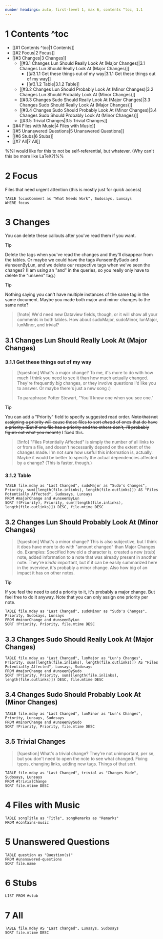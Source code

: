 ```yaml
---
number headings: auto, first-level 1, max 6, contents ^toc, 1.1
---
```


# 1 Contents ^toc

- [[#1 Contents ^toc|1 Contents]]
- [[#2 Focus|2 Focus]]
- [[#3 Changes|3 Changes]]
	- [[#3.1 Changes Lun Should Really Look At (Major Changes)|3.1 Changes Lun Should Really Look At (Major Changes)]]
		- [[#3.1.1 Get these things out of my way|3.1.1 Get these things out of my way]]
		- [[#3.1.2 Table|3.1.2 Table]]
	- [[#3.2 Changes Lun Should Probably Look At (Minor Changes)|3.2 Changes Lun Should Probably Look At (Minor Changes)]]
	- [[#3.3 Changes Sudo Should Really Look At (Major Changes)|3.3 Changes Sudo Should Really Look At (Major Changes)]]
	- [[#3.4 Changes Sudo Should Probably Look At (Minor Changes)|3.4 Changes Sudo Should Probably Look At (Minor Changes)]]
	- [[#3.5 Trivial Changes|3.5 Trivial Changes]]
- [[#4 Files with Music|4 Files with Music]]
- [[#5 Unanswered Questions|5 Unanswered Questions]]
- [[#6 Stubs|6 Stubs]]
- [[#7 All|7 All]]

%%I would like for this to not be self-referential, but whatever. (Why can't this be more like LaTeX?)%%

# 2 Focus
Files that need urgent attention (this is mostly just for quick access)
```dataview
TABLE focusComment as "What Needs Work", Sudosays, Lunsays
WHERE focus
```

# 3 Changes
You can delete these callouts after you've read them if you want.
>[!tip]
>Delete the tags when you've read the changes and they'll disappear from the tables. Or maybe we could have the tags #unseenBySudo and #unseenByLun, and we delete our respective tags when we've seen the changes? (I am using an "and" in the queries, so you really only have to delete the "unseen" tag.)

>[!tip]
>Nothing saying you can't have multiple instances of the same tag in the same document. Maybe you made both major and minor changes to the same note?
>>[!note] We'd need new Dataview fields, though, or it will show all your comments in both tables.
>>How about sudoMajor, sudoMinor, lunMajor,  lunMinor, and trivial?

## 3.1 Changes Lun Should Really Look At (Major Changes)
### 3.1.1 Get these things out of my way
>[!question] What's a major change?
>To me, it's more to do with how much I think you need to see it than how much actually changed. They're frequently *big* changes, or they involve questions I'd like you to answer. Or maybe there's just a new song :)
>
>To paraphrase Potter Stewart, "You'll know one when you see one."

>[!tip]
>You can add a "Priority" field to specify suggested read order. ~~Note that not assigning a priority will cause those files to sort *ahead* of ones that do have a priority. (But if one file has a priority and the others don't, I'll probably figure out what you meant.)~~ I fixed this.

>[!info]
>"Files Potentially Affected" is simply the number of all links to or from a file, and doesn't necessarily depend on the extent of the changes made. I'm not sure how useful this information is, actually. Maybe it would be better to specify the actual dependencies affected by a change? (This is faster, though.)

### 3.1.2 Table
```dataview
TABLE file.mday as "Last Changed", sudoMajor as "Sudo's Changes", Priority, sum([length(file.inlinks), length(file.outlinks)]) AS "Files Potentially Affected", Sudosays, Lunsays
FROM #majorChange and #unseenByLun
SORT !(Priority), Priority, sum([length(file.inlinks), length(file.outlinks)]) DESC, file.mtime DESC
```

## 3.2 Changes Lun Should Probably Look At (Minor Changes)
>[!question] What's a minor change?
>This is also subjective, but I think it does have more to do with "amount changed" than Major Changes do. Examples: Specified how old a character is, created a new (stub) note, added information to a note that was already present in another note. They're *kinda* important, but if it can be easily summarized here in the overview, it's probably a minor change. Also how big of an impact it has on other notes.

>[!tip]
>If you feel the need to add a priority to it, it's probably a major change. But feel free to do it anyway. Note that you can only assign one priority per note.

```dataview
TABLE file.mday as "Last Changed", sudoMinor as "Sudo's Changes", Priority, Sudosays, Lunsays
FROM #minorChange and #unseenByLun 
SORT !Priority, Priority, file.mtime DESC
```

## 3.3 Changes Sudo Should Really Look At (Major Changes)
```dataview
TABLE file.mday as "Last Changed", lunMajor as "Lun's Changes", Priority, sum([length(file.inlinks), length(file.outlinks)]) AS "Files Potentially Affected", Lunsays, Sudosays
FROM #majorChange and #unseenBySudo 
SORT !Priority, Priority, sum([length(file.inlinks), length(file.outlinks)]) DESC, file.mtime DESC
```

## 3.4 Changes Sudo Should Probably Look At (Minor Changes)
```dataview
TABLE file.mday as "Last Changed", lunMinor as "Lun's Changes", Priority, Lunsays, Sudosays
FROM #minorChange and #unseenBySudo 
SORT !Priority, Priority, file.mtime DESC
```

## 3.5 Trivial Changes
>[!question] What's a trivial change?
>They're not unimportant, per se, but you don't need to open the note to see what changed. Fixing typos, changing links, adding new tags. Things of that sort.

```dataview
TABLE file.mday as "Last Changed", trivial as "Changes Made", Sudosays, Lunsays
FROM #trivialChange 
SORT file.mtime DESC
```

# 4 Files with Music
```dataview
TABLE songTitle as "Title", songRemarks as "Remarks"
FROM #contains-music 
```

# 5 Unanswered Questions
```dataview
TABLE question as "Question(s)"
FROM #unanswered-questions
SORT file.name
```

# 6 Stubs
```dataview
LIST FROM #stub 
```
# 7 All
```dataview
TABLE file.mday AS "Last changed", Lunsays, Sudosays
SORT file.mtime DESC
```